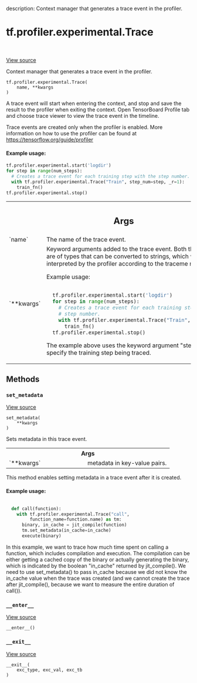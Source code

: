 description: Context manager that generates a trace event in the profiler.

<div itemscope itemtype="http://developers.google.com/ReferenceObject">
<meta itemprop="name" content="tf.profiler.experimental.Trace" />
<meta itemprop="path" content="Stable" />
<meta itemprop="property" content="__enter__"/>
<meta itemprop="property" content="__exit__"/>
<meta itemprop="property" content="__init__"/>
<meta itemprop="property" content="set_metadata"/>
</div>

# tf.profiler.experimental.Trace

<!-- Insert buttons and diff -->

<table class="tfo-notebook-buttons tfo-api nocontent" align="left">

</table>

<a target="_blank" class="external" href="/code/stable/tensorflow/python/profiler/trace.py">View source</a>



Context manager that generates a trace event in the profiler.

<pre class="devsite-click-to-copy prettyprint lang-py tfo-signature-link">
<code>tf.profiler.experimental.Trace(
    name, **kwargs
)
</code></pre>



<!-- Placeholder for "Used in" -->

A trace event will start when entering the context, and stop and save the
result to the profiler when exiting the context. Open TensorBoard Profile tab
and choose trace viewer to view the trace event in the timeline.

Trace events are created only when the profiler is enabled. More information
on how to use the profiler can be found at
https://tensorflow.org/guide/profiler

#### Example usage:


```python
tf.profiler.experimental.start('logdir')
for step in range(num_steps):
  # Creates a trace event for each training step with the step number.
  with tf.profiler.experimental.Trace("Train", step_num=step, _r=1):
    train_fn()
tf.profiler.experimental.stop()
```

<!-- Tabular view -->
 <table class="responsive fixed orange">
<colgroup><col width="214px"><col></colgroup>
<tr><th colspan="2"><h2 class="add-link">Args</h2></th></tr>

<tr>
<td>
`name`
</td>
<td>
The name of the trace event.
</td>
</tr><tr>
<td>
`**kwargs`
</td>
<td>
Keyword arguments added to the trace event.
          Both the key and value are of types that
          can be converted to strings, which will be
          interpreted by the profiler according to the
          traceme name.

Example usage:

```python

  tf.profiler.experimental.start('logdir')
  for step in range(num_steps):
    # Creates a trace event for each training step with the
    # step number.
    with tf.profiler.experimental.Trace("Train", step_num=step):
      train_fn()
  tf.profiler.experimental.stop()

```
The example above uses the keyword argument "step_num" to specify the
training step being traced.
</td>
</tr>
</table>



## Methods

<h3 id="set_metadata"><code>set_metadata</code></h3>

<a target="_blank" class="external" href="/code/stable/tensorflow/python/profiler/trace.py">View source</a>

<pre class="devsite-click-to-copy prettyprint lang-py tfo-signature-link">
<code>set_metadata(
    **kwargs
)
</code></pre>

Sets metadata in this trace event.


<!-- Tabular view -->
 <table class="responsive fixed orange">
<colgroup><col width="214px"><col></colgroup>
<tr><th colspan="2">Args</th></tr>

<tr>
<td>
`**kwargs`
</td>
<td>
metadata in key-value pairs.
</td>
</tr>
</table>


This method enables setting metadata in a trace event after it is
created.

#### Example usage:



```python

  def call(function):
    with tf.profiler.experimental.Trace("call",
         function_name=function.name) as tm:
      binary, in_cache = jit_compile(function)
      tm.set_metadata(in_cache=in_cache)
      execute(binary)

```
In this example, we want to trace how much time spent on
calling a function, which includes compilation and execution.
The compilation can be either getting a cached copy of the
binary or actually generating the binary, which is indicated
by the boolean "in_cache" returned by jit_compile(). We need
to use set_metadata() to pass in_cache because we did not know
the in_cache value when the trace was created (and we cannot
create the trace after jit_compile(), because we want
to measure the entire duration of call()).

<h3 id="__enter__"><code>__enter__</code></h3>

<a target="_blank" class="external" href="/code/stable/tensorflow/python/profiler/trace.py">View source</a>

<pre class="devsite-click-to-copy prettyprint lang-py tfo-signature-link">
<code>__enter__()
</code></pre>




<h3 id="__exit__"><code>__exit__</code></h3>

<a target="_blank" class="external" href="/code/stable/tensorflow/python/profiler/trace.py">View source</a>

<pre class="devsite-click-to-copy prettyprint lang-py tfo-signature-link">
<code>__exit__(
    exc_type, exc_val, exc_tb
)
</code></pre>






